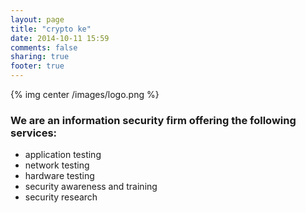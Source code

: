 ```yaml
---
layout: page
title: "crypto ke"
date: 2014-10-11 15:59
comments: false
sharing: true
footer: true
---
```

{% img center /images/logo.png %}

### We are an information security firm offering the following services:  
+ application testing
+ network testing
+ hardware testing
+ security awareness and training
+ security research






